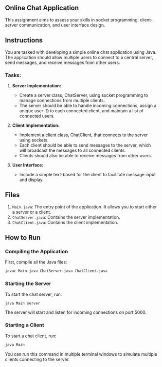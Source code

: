 ## Online Chat Application
This assignment aims to assess your skills in socket programming, client-server communication, and user interface design.

## Instructions
You are tasked with developing a simple online chat application using Java. The application should allow multiple users to connect to a central server, send messages, and receive messages from other users.

### Tasks:
1. **Server Implementation:**
   - Create a server class, ChatServer, using socket programming to manage connections from multiple clients.
   - The server should be able to handle incoming connections, assign a unique user ID to each connected client, and maintain a list of connected users.

2. **Client Implementation:**
    - Implement a client class, ChatClient, that connects to the server using sockets.
    - Each client should be able to send messages to the server, which will broadcast the messages to all connected clients.
    - Clients should also be able to receive messages from other users.

3. **User Interface:**
    - Include a simple text-based for the client to facilitate message input and display.

## Files
1. `Main.java`: The entry point of the application. It allows you to start either a server or a client.
2. `ChatServer.java`: Contains the server implementation.
3. `ChatClient.java`: Contains the client implementation.

## How to Run
### Compiling the Application
First, compile all the Java files:

```bash
javac Main.java ChatServer.java ChatClient.java
```

### Starting the Server
To start the chat server, run:

```bash
java Main server
```

The server will start and listen for incoming connections on port 5000.

### Starting a Client
To start a chat client, run:

```bash
java Main
```

You can run this command in multiple terminal windows to simulate multiple clients connecting to the server.